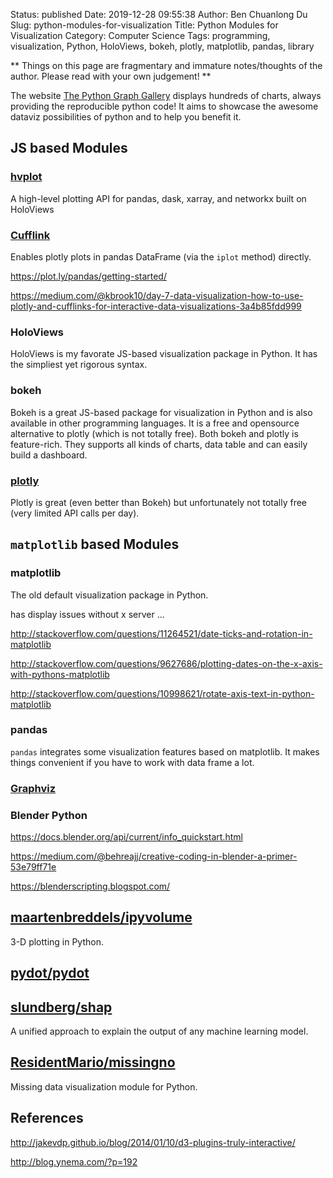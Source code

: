 Status: published
Date: 2019-12-28 09:55:38
Author: Ben Chuanlong Du
Slug: python-modules-for-visualization
Title: Python Modules for Visualization
Category: Computer Science
Tags: programming, visualization, Python, HoloViews, bokeh, plotly, matplotlib, pandas, library

**
Things on this page are
fragmentary and immature notes/thoughts of the author.
Please read with your own judgement!
**

The website [The Python Graph Gallery](https://python-graph-gallery.com/)
displays hundreds of charts, always providing the reproducible python code! 
It aims to showcase the awesome dataviz possibilities of python and to help you benefit it. 

## JS based Modules

### [hvplot](https://github.com/pyviz/hvplot)

A high-level plotting API for pandas, dask, xarray, and networkx built on HoloViews 

### [Cufflink](https://github.com/santosjorge/cufflinks)

Enables plotly plots in pandas DataFrame (via the `iplot` method) directly. 

https://plot.ly/pandas/getting-started/

https://medium.com/@kbrook10/day-7-data-visualization-how-to-use-plotly-and-cufflinks-for-interactive-data-visualizations-3a4b85fdd999

### HoloViews

HoloViews is my favorate JS-based visualization package in Python.
It has the simpliest yet rigorous syntax.

### bokeh

Bokeh is a great JS-based package for visualization in Python and is also available in other programming languages.
It is a free and opensource alternative to plotly (which is not totally free).
Both bokeh and plotly is feature-rich.
They supports all kinds of charts, data table and can easily build a dashboard.

### [plotly](https://plot.ly/python/user-guide/)

Plotly is great (even better than Bokeh) but unfortunately not totally free (very limited API calls per day).

## `matplotlib` based Modules

### matplotlib

The old default visualization package in Python.


has display issues without x server ...

http://stackoverflow.com/questions/11264521/date-ticks-and-rotation-in-matplotlib

http://stackoverflow.com/questions/9627686/plotting-dates-on-the-x-axis-with-pythons-matplotlib

http://stackoverflow.com/questions/10998621/rotate-axis-text-in-python-matplotlib

### pandas

`pandas` integrates some visualization features based on matplotlib.
It makes things convenient if you have to work with data frame a lot.

### [Graphviz](https://github.com/xflr6/graphviz)

### Blender Python

https://docs.blender.org/api/current/info_quickstart.html

https://medium.com/@behreajj/creative-coding-in-blender-a-primer-53e79ff71e

https://blenderscripting.blogspot.com/

## [maartenbreddels/ipyvolume](https://github.com/maartenbreddels/ipyvolume)

3-D plotting in Python.

## [pydot/pydot](https://github.com/pydot/pydot)

## [slundberg/shap](https://github.com/slundberg/shap)

A unified approach to explain the output of any machine learning model.

## [ResidentMario/missingno](https://github.com/ResidentMario/missingno)

Missing data visualization module for Python.

## References

http://jakevdp.github.io/blog/2014/01/10/d3-plugins-truly-interactive/

http://blog.ynema.com/?p=192
